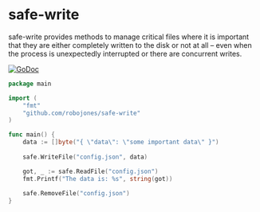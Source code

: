 # safe-write

safe-write provides methods to manage critical files where it is important that they are either completely
written to the disk or not at all – even when the process is unexpectedly interrupted or there are concurrent writes.

[![GoDoc](https://godoc.org/github.com/robojones/safe-write?status.svg)](https://godoc.org/github.com/robojones/safe-write)

```go
package main

import (
    "fmt"
    "github.com/robojones/safe-write"
)

func main() {
    data := []byte("{ \"data\": \"some important data\" }")
    
    safe.WriteFile("config.json", data)

    got, _ := safe.ReadFile("config.json")
    fmt.Printf("The data is: %s", string(got))
    
    safe.RemoveFile("config.json")
}
```
